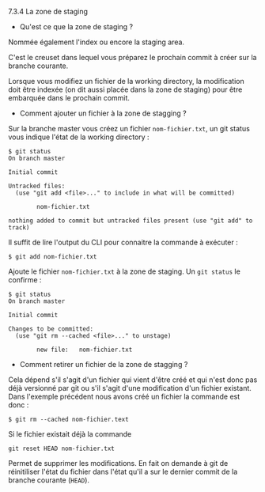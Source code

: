 7.3.4 La zone de staging
- Qu'est ce que la zone de staging ?

Nommée également l'index ou encore la staging area. 

C'est le creuset dans lequel vous préparez le prochain commit à créer sur la branche courante.

Lorsque vous modifiez un fichier de la working directory, la modification doit être indexée (on dit aussi placée dans la zone de staging) pour être embarquée dans le prochain commit.

- Comment ajouter un fichier à la zone de stagging ?

Sur la branche master vous créez un fichier `nom-fichier.txt`, un git status vous indique l'état de la working directory :

```
$ git status
On branch master

Initial commit

Untracked files:
  (use "git add <file>..." to include in what will be committed)

        nom-fichier.txt

nothing added to commit but untracked files present (use "git add" to track)
```

Il suffit de lire l'output du CLI pour connaitre la commande à exécuter :

```
$ git add nom-fichier.txt
```

Ajoute le fichier `nom-fichier.txt` à la zone de staging. Un `git status` le confirme : 

```
$ git status
On branch master

Initial commit

Changes to be committed:
  (use "git rm --cached <file>..." to unstage)

        new file:   nom-fichier.txt
```

- Comment retirer un fichier de la zone de stagging ?

Cela dépend s'il s'agit d'un fichier qui vient d'être créé et qui n'est donc pas déjà versionné par git ou s'il s'agit d'une modification d'un fichier existant. Dans l'exemple précédent nous avons créé un fichier la commande est donc :

```
$ git rm --cached nom-fichier.text
```

Si le fichier existait déjà la commande 

```
git reset HEAD nom-fichier.txt
```

Permet de supprimer les modifications. En fait on demande à git de réinitiliser l'état du fichier dans l'état qu'il a sur le dernier commit de la branche courante (`HEAD`).
